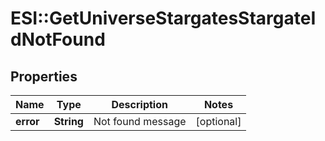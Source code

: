 # ESI::GetUniverseStargatesStargateIdNotFound

## Properties
Name | Type | Description | Notes
------------ | ------------- | ------------- | -------------
**error** | **String** | Not found message | [optional] 

